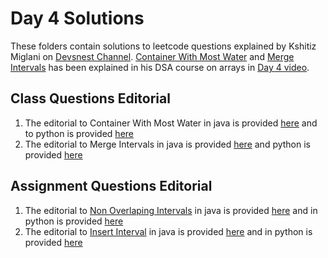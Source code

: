 # Day 4 Solutions

These folders contain solutions to leetcode questions explained by Kshitiz Miglani on [Devsnest Channel](https://www.youtube.com/channel/UCkxqJvZRzhM0oaBjbu3ZjFg). [Container With Most Water](https://leetcode.com/problems/container-with-most-water/) and [Merge Intervals](https://leetcode.com/problems/merge-intervals/) has been explained in his DSA course on arrays in [Day 4 video](https://www.youtube.com/watch?v=cEziCzm7mo4).

## Class Questions Editorial

1. The editorial to Container With Most Water in java is provided [here](https://github.com/devs-nest/Algo-101/blob/master/2021/day1/two-sum/TwoSumJava.java) and to python is provided [here](https://github.com/devs-nest/Algo-101/blob/master/2021/day1/two-sum/TwoSumPython.py)
2. The editorial to Merge Intervals in java is provided [here](https://github.com/devs-nest/Algo-101/blob/master/2021/day1/best-time-to-buy-and-sell-stock/BuySellStock.java) and python is provided [here](https://github.com/devs-nest/Algo-101/blob/master/2021/day1/best-time-to-buy-and-sell-stock/BuySellStock.py)

## Assignment Questions Editorial

1. The editorial to [Non Overlaping Intervals](https://leetcode.com/problems/non-overlapping-intervals/) in java is provided [here](https://github.com/devs-nest/Algo-101/blob/master/2021/day1/contains-duplicate/ContainsDuplicate.java) and in python is provided [here](https://github.com/devs-nest/Algo-101/blob/master/2021/day1/contains-duplicate/ContainsDuplicates.py)
2. The editorial to [Insert Interval](https://leetcode.com/problems/insert-interval/) in java is provided [here](https://github.com/devs-nest/Algo-101/blob/master/2021/day1/valid-anagram/ValidAnagram.java) and in python is provided [here](https://github.com/devs-nest/Algo-101/blob/master/2021/day1/valid-anagram/ValidAnagram.py)